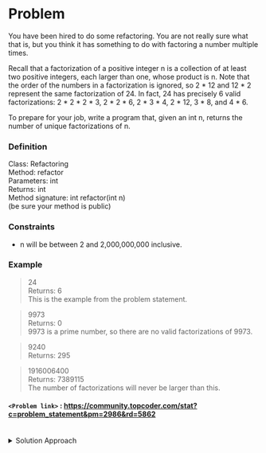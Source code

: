 # Problem
You have been hired to do some refactoring. You are not really sure what that is, but you think it has something to do with factoring a number multiple times.

Recall that a factorization of a positive integer n is a collection of at least two positive integers, each larger than one, whose product is n. Note that the order of the numbers in a factorization is ignored, so 2 * 12 and 12 * 2 represent the same factorization of 24. In fact, 24 has precisely 6 valid factorizations: 2 * 2 * 2 * 3, 2 * 2 * 6, 2 * 3 * 4, 2 * 12, 3 * 8, and 4 * 6.

To prepare for your job, write a program that, given an int n, returns the number of unique factorizations of n.

### Definition
Class:  Refactoring<br/>
Method: refactor<br/>
Parameters: int<br/>
Returns:  int<br/>
Method signature: int refactor(int n)<br/>
(be sure your method is public)<br/>

### Constraints
- n will be between 2 and 2,000,000,000 inclusive. 

### Example
>24<br/>
>Returns: 6<br/>
>This is the example from the problem statement.<br/>

>9973<br/>
>Returns: 0<br/>
>9973 is a prime number, so there are no valid factorizations of 9973.<br/>

>9240<br/>
>Returns: 295<br/>

>1916006400<br/>
>Returns: 7389115<br/>
>The number of factorizations will never be larger than this.<br/>

#### `<Problem link>` : <https://community.topcoder.com/stat?c=problem_statement&pm=2986&rd=5862>
<br/>
<details>
  <summary>Solution Approach</summary>
  
  ######
  
  We are going to use recursion. Specifically, if n = a * m, then a * m is a factorization of n, as is a multiplied by any factorization of m. Indeed, we can find all factorizations of n by iterating over all of its divisors a, and then recursively finding all factorizations of n/a. See Following pseudocode:
  ```cpp
      int count(int n) {
          int result = 0;
          for (int a = 2; a*a <= n; a++) 
              if (n % a == 0) 
                  result += count(n/a) + 1;
          return result;
      } 
  ```
  
  Unfortunately, this will find certain factorizations more than once. For example, 2 * 3 * 4 and 4 * 3 * 2 might both be counted, even though they are the same factorization. To solve this, it suffices to generate the factors in non-decreasing order. This can be done as follows:
  ```cpp
    int count(int n, int lastFactor) {
        int result = 0;
        for (int a = lastFactor; a*a <= n; a++) 
            if(n % a == 0) 
                result += count(n/a, a) + 1;
        return result;
    } 
  ```
  ### References
  
  >https://www.topcoder.com/tc?module=Static&d1=match_editorials&d2=srm216<br/>
  
</details>
